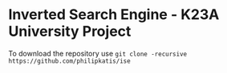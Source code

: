 # Inverted Search Engine - K23A University Project

To download the repository use `git clone -recursive https://github.com/philipkatis/ise`
